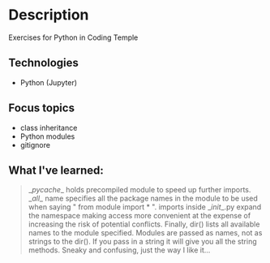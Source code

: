 # Description
Exercises for Python in Coding Temple
## Technologies
- Python (Jupyter)
## Focus topics
- class inheritance
- Python modules
- gitignore
## What I've learned:
> \__pycache__ holds precompiled module to speed up further imports. \__all__ name specifies all the package names in the module to be used when saying " from module import * ". imports inside \__init__.py expand the namespace making access more convenient at the expense of increasing the risk of potential conflicts. Finally, dir() lists all available names to the module specified. Modules are passed as names, not as strings to the dir(). If you pass in a string it will give you all the string methods. Sneaky and confusing, just the way I like it...